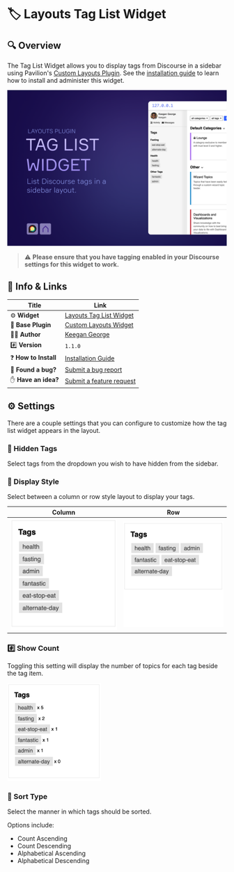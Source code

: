 # 🏷️ Layouts Tag List Widget

## 🔍 Overview

The Tag List Widget allows you to display tags from Discourse in a sidebar using Pavilion's [Custom Layouts Plugin](https://meta.discourse.org/t/custom-layouts-plugin/55208). See the [installation guide](https://thepavilion.io/t/installation-and-setup/3200) to learn how to install and administer this widget.

![Banner Image](.github/images/cover.png)

> ⚠️ **Please ensure that you have tagging enabled in your Discourse settings for this widget to work.**

## 🔗 Info &amp; Links

| Title                 | Link                                                                              |
| --------------------- | --------------------------------------------------------------------------------- |
| ⚙️ **Widget**         | [Layouts Tag List Widget](https://github.com/paviliondev/layouts-tag-list-widget) |
| 🔌 **Base Plugin**    | [Custom Layouts Widget](https://meta.discourse.org/t/custom-layouts-plugin/55208) |
| 👨‍💻 **Author**         | [Keegan George](https://github.com/keegangeorge/)                                 |
| #️⃣ **Version**        | `1.1.0`                                                                           |
| ❓ **How to Install** | [Installation Guide](https://thepavilion.io/t/installation-and-setup/3200)        |
| 🐛 **Found a bug?**   | [Submit a bug report](https://thepavilion.io/w/bug-report/steps/intro)            |
| ✋ **Have an idea?**  | [Submit a feature request](https://thepavilion.io/w/bug-report/steps/intro)       |

## ⚙️ Settings

There are a couple settings that you can configure to customize how the tag list widget appears in the layout.

### 🙈 Hidden Tags

Select tags from the dropdown you wish to have hidden from the sidebar.

### 📄 Display Style

Select between a column or row style layout to display your tags.

| Column                               | Row                             |
| ------------------------------------ | ------------------------------- |
| ![Column](.github/images/column.png) | ![Row](.github/images//row.png) |

### #️⃣ Show Count

Toggling this setting will display the number of topics for each tag beside the tag item.

<img src=".github/images//count.png" width="215">

### 📶 Sort Type

Select the manner in which tags should be sorted.

Options include:

- Count Ascending
- Count Descending
- Alphabetical Ascending
- Alphabetical Descending
